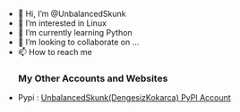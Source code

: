 - 👋 Hi, I’m @UnbalancedSkunk
- 👀 I’m interested in Linux
- 🌱 I’m currently learning Python
- 💞️ I’m looking to collaborate on ...
- 📫 How to reach me 
     ###  My Other Accounts and Websites
- <p>Pypi : <a rel="noreferrer noopener" href="https://pypi.org/user/UnbalancedSkunk/" target="_blank">UnbalancedSkunk(DengesizKokarca) PyPI Account</a></p>

<!---
UnbalancedSkunk/UnbalancedSkunk is a ✨ special ✨ repository because its `README.md` (this file) appears on your GitHub profile.
You can click the Preview link to take a look at your changes.
--->
